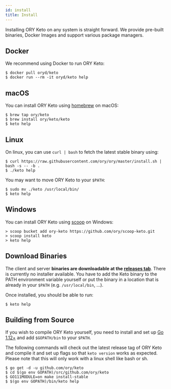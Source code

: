 ```yaml
---
id: install
title: Install
---
```


Installing ORY Keto on any system is straight forward. We provide pre-built binaries, Docker Images and support
various package managers.

## Docker

We recommend using Docker to run ORY Keto:

```shell
$ docker pull oryd/keto
$ docker run --rm -it oryd/keto help
```

## macOS

You can install ORY Keto using [homebrew](https://brew.sh/) on macOS:

```shell
$ brew tap ory/keto
$ brew install ory/keto/keto
$ keto help
```

## Linux

On linux, you can use `curl | bash` to fetch the latest stable binary using:

```shell
$ curl https://raw.githubusercontent.com/ory/ory/master/install.sh | bash -s -- -b .
$ ./keto help
```

You may want to move ORY Keto to your `$PATH`:

```shell
$ sudo mv ./keto /usr/local/bin/
$ keto help
```

## Windows

You can install ORY Keto using [scoop](https://scoop.sh) on Windows:

```shell
> scoop bucket add ory-keto https://github.com/ory/scoop-keto.git
> scoop install keto
> keto help
```

## Download Binaries

The client and server **binaries are downloadable at the [releases tab](https://github.com/ory/keto/releases)**.
There is currently no installer available. You have to add the Keto binary to the PATH environment variable yourself or put
the binary in a location that is already in your `$PATH` (e.g. `/usr/local/bin`, ...).

Once installed, you should be able to run:

```shell
$ keto help
```

## Building from Source

If you wish to compile ORY Keto yourself, you need to install and set up [Go 1.12+](https://golang.org/) and add `$GOPATH/bin`
to your `$PATH`.

The following commands will check out the latest release tag of ORY Keto and compile it and set up flags so that `keto version`
works as expected. Please note that this will only work with a linux shell like bash or sh.

```shell
$ go get -d -u github.com/ory/keto
$ cd $(go env GOPATH)/src/github.com/ory/keto
$ GO111MODULE=on make install-stable
$ $(go env GOPATH)/bin/keto help
```

